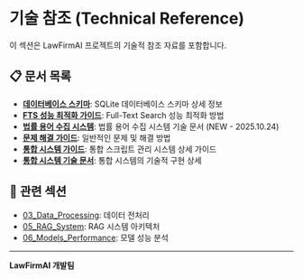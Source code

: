 # 기술 참조 (Technical Reference)

이 섹션은 LawFirmAI 프로젝트의 기술적 참조 자료를 포함합니다.

## 📋 문서 목록

- **[데이터베이스 스키마](database_schema.md)**: SQLite 데이터베이스 스키마 상세 정보
- **[FTS 성능 최적화 가이드](fts_performance_optimization_guide.md)**: Full-Text Search 성능 최적화 방법
- **[법률 용어 수집 시스템](legal_term_collection_system.md)**: 법률 용어 수집 시스템 기술 문서 (NEW - 2025.10.24)
- **[문제 해결 가이드](Troubleshooting_Guide.md)**: 일반적인 문제 및 해결 방법
- **[통합 시스템 가이드](../09_user_guide/Integrated_System_Guide.md)**: 통합 스크립트 관리 시스템 상세 가이드
- **[통합 시스템 기술 문서](Integrated_System_Technical_Doc.md)**: 통합 시스템의 기술적 구현 상세

## 🔗 관련 섹션

- [03_Data_Processing](../03_data_processing/README.md): 데이터 전처리
- [05_RAG_System](../05_rag_system/README.md): RAG 시스템 아키텍처
- [06_Models_Performance](../06_models_performance/README.md): 모델 성능 분석

---

**LawFirmAI 개발팀**
